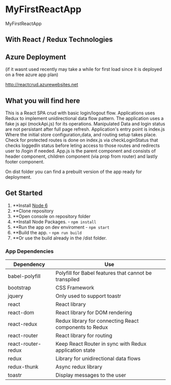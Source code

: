# MyFirstReactApp
MyFirstReactApp

## With React / Redux Technologies


## Azure Deployment 
(if it wasnt used recently may take a while for first load since it is deployed on a free azure app plan)

http://reactcrud.azurewebsites.net

## What you will find here

This is a React SPA crud with basic login/logout flow. Applications uses Redux  to implement unidirectional data flow pattern. The application uses a fake js api (mockApi.js) for its operations. Manipulated Data and login status are not persistant after full page refresh. Application's entry point is index.js Where the initial store configuration,data, and routing setup takes place. Check for protected routes is done on index.js via checkLoginStatus that checks loggedIn status before leting access to those routes and redirects user to /login if needed. App.js is the parent component and consists of header component, children component (via prop from router) and lastly footer component.

On dist folder you can find a prebuilt version of the app ready for deployment.


## Get Started
1. **Install [Node 6](https://nodejs.org)
2. **Clone repository
3. **Open console on repository folder
4. **Install Node Packages. - `npm install`
5. **Run the app on dev enviroment - `npm start`
6. **Build the app. - `npm run build`
7. **Or use the build already in the /dist folder.

### App Dependencies
| **Dependency** | **Use** |
|----------|-------|
|babel-polyfill | Polyfill for Babel features that cannot be transpiled |
|bootstrap|CSS Framework|
|jquery|Only used to support toastr|
|react|React library |
|react-dom|React library for DOM rendering |
|react-redux|Redux library for connecting React components to Redux |
|react-router|React library for routing |
|react-router-redux|Keep React Router in sync with Redux application state|
|redux|Library for unidirectional data flows |
|redux-thunk|Async redux library|
|toastr|Display messages to the user|




